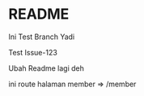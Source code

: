 # README

Ini Test Branch Yadi

Test Issue-123

Ubah Readme lagi deh

ini route halaman member => /member
